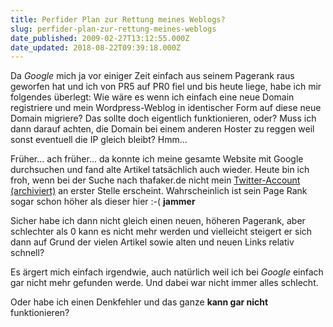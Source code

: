 ```yaml
---
title: Perfider Plan zur Rettung meines Weblogs?
slug: perfider-plan-zur-rettung-meines-weblogs
date_published: 2009-02-27T13:12:55.000Z
date_updated: 2018-08-22T09:39:18.000Z
---
```


Da *Google* mich ja vor einiger Zeit einfach aus seinem Pagerank raus geworfen hat und ich von PR5 auf PR0 fiel und bis heute liege, habe ich mir folgendes überlegt: Wie wäre es wenn ich einfach eine neue Domain registriere und mein Wordpress-Weblog in identischer Form auf diese neue Domain migriere? Das sollte doch eigentlich funktionieren, oder? Muss ich dann darauf achten, die Domain bei einem anderen Hoster zu reggen weil sonst eventuell die IP gleich bleibt? Hmm...

Früher... ach früher... da konnte ich meine gesamte Website mit Google durchsuchen und fand alte Artikel tatsächlich auch wieder. Heute bin ich froh, wenn bei der Suche nach thafaker.de nicht mein [Twitter-Account (archiviert)](http://web.archive.org/web/20090205223023/http://twitter.com:80/thafaker) an erster Stelle erscheint. Wahrscheinlich ist sein Page Rank sogar schon höher als dieser hier :-( **jammer**

Sicher habe ich dann nicht gleich einen neuen, höheren Pagerank, aber schlechter als 0 kann es nicht mehr werden und vielleicht steigert er sich dann auf Grund der vielen Artikel sowie alten und neuen Links relativ schnell?

Es ärgert mich einfach irgendwie, auch natürlich weil ich bei *Google* einfach gar nicht mehr gefunden werde. Und dabei war nicht immer alles schlecht.

Oder habe ich einen Denkfehler und das ganze **kann gar nicht** funktionieren?
